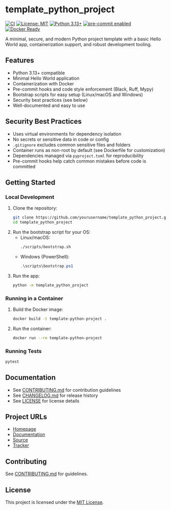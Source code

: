 # template_python_project

[![CI](https://github.com/yourusername/template_python_project/actions/workflows/ci.yml/badge.svg)](https://github.com/yourusername/template_python_project/actions/workflows/ci.yml)
[![License: MIT](https://img.shields.io/badge/License-MIT-yellow.svg)](LICENSE)
[![Python 3.13+](https://img.shields.io/badge/python-3.13%2B-blue.svg)](https://www.python.org/downloads/)
[![pre-commit enabled](https://img.shields.io/badge/pre--commit-enabled-brightgreen?logo=pre-commit)](https://pre-commit.com/)
[![Docker Ready](https://img.shields.io/badge/docker-ready-blue?logo=docker)](https://hub.docker.com/)

A minimal, secure, and modern Python project template with a basic Hello World app, containerization support, and robust development tooling.

## Features
- Python 3.13+ compatible
- Minimal Hello World application
- Containerization with Docker
- Pre-commit hooks and code style enforcement (Black, Ruff, Mypy)
- Bootstrap scripts for easy setup (Linux/macOS and Windows)
- Security best practices (see below)
- Well-documented and easy to use

## Security Best Practices
- Uses virtual environments for dependency isolation
- No secrets or sensitive data in code or config
- `.gitignore` excludes common sensitive files and folders
- Container runs as non-root by default (see Dockerfile for customization)
- Dependencies managed via `pyproject.toml` for reproducibility
- Pre-commit hooks help catch common mistakes before code is committed

## Getting Started

### Local Development

1. Clone the repository:
    ```sh
    git clone https://github.com/yourusername/template_python_project.git
    cd template_python_project
    ```
2. Run the bootstrap script for your OS:
    - Linux/macOS:
      ```sh
      ./scripts/bootstrap.sh
      ```
    - Windows (PowerShell):
      ```powershell
      .\scripts\bootstrap.ps1
      ```
3. Run the app:
    ```sh
    python -m template_python_project
    ```

### Running in a Container

1. Build the Docker image:
    ```sh
    docker build -t template-python-project .
    ```
2. Run the container:
    ```sh
    docker run --rm template-python-project
    ```

### Running Tests

```sh
pytest
```

## Documentation
- See [CONTRIBUTING.md](CONTRIBUTING.md) for contribution guidelines
- See [CHANGELOG.md](CHANGELOG.md) for release history
- See [LICENSE](LICENSE) for license details

## Project URLs
- [Homepage](https://github.com/yourusername/template_python_project)
- [Documentation](https://yourusername.github.io/template_python_project/)
- [Source](https://github.com/yourusername/template_python_project)
- [Tracker](https://github.com/yourusername/template_python_project/issues)

## Contributing
See [CONTRIBUTING.md](CONTRIBUTING.md) for guidelines.

## License
This project is licensed under the [MIT License](LICENSE).

